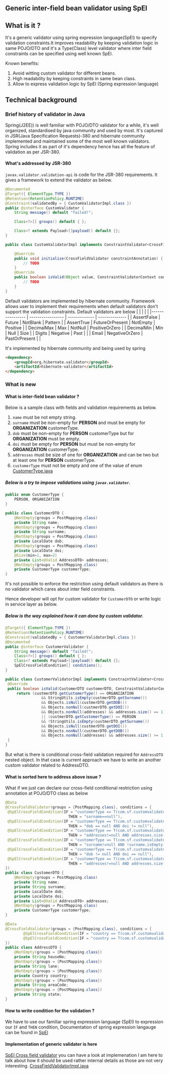 Generic inter-field bean validator using SpEl
---
## What is it ? 
It's a generic validator using spring expression language(SpEl) to specify validation constraints.It improves readability by keeping validation logic in 
same POJO/DTO and it's a Type(Class) level validator where inter field constraints can be specified using well known SpEl. 

Known benefits:
1. Avoid witting custom validator for different beans.
2. High readability by keeping constraints in same bean class.
3. Allow to express validation logic by SpEl (Spring expression language)

## Technical background 
### Brief history of validator in Java
    
Spring(J2EE)) is well familiar with POJO/DTO validator for a while, it's well organized, standardised by java community 
and used by most. It's captured in JSR(Java Specification Requests)-380 and hibernate community implemented and maintained some of the most well known validators. 
Spring includes it as part of it's dependency hence has all the feature of validation as per JSR-380.

#### What's addressed by JSR-380
`javax.validator.validation-api` is code for the JSR-380 requirements. It gives a framework to extend the validator as below.

```java
@Documented
@Target({ ElementType.TYPE })
@Retention(RetentionPolicy.RUNTIME)
@Constraint(validatedBy = { CustomValidatorImpl.class })
public @interface CustomValidator {
    String message() default "failed!";

    Class<?>[] groups() default { };

    Class<? extends Payload>[]payload() default {};
}
```

```java
public class CustomValidatorImpl implements ConstraintValidator<CrossFieldValidator, Object> {

    @Override
    public void initialize(CrossFieldValidator constraintAnnotation) {
        // TODO
    }
    @Override
    public boolean isValid(Object value, ConstraintValidatorContext context) {
        // TODO
    }
}
```
Default validators are implemented by hibernate community. Framework allows user to implement their requirements when default validators don't support the validation constraints.
Default validators are below 
|                 |                   |               |                |
|---------------- | ----------------- | ------------- | -------------- |
| AssertFalse     | Future            | NotBlank      | Pattern        |
| AssertTrue      | FutureOrPresent   | NotEmpty      | Positive       |
| DecimalMax      | Max               | NotNull       | PositiveOrZero |
| DecimalMin      | Min               | Null          | Size           |
| Digits          | Negative          | Past          |                | 
| Email           | NegativeOrZero    | PastOrPresent |                | 

It's implemented by hibernate community and being used by spring

```html
<dependency>
    <groupId>org.hibernate.validator</groupId>
    <artifactId>hibernate-validator</artifactId>
</dependency>
```

### What is new
#### What is inter-field bean validator ? 
Below is a sample class with fields and validation requirements as below.


1. `name` must be not empty string. 
2. `surname` must be non-empty for __PERSON__ and must be empty for __ORGANIZATION__ customerType.
3. `dob` must be non-empty for __PERSON__ customerType but for __ORGANIZATION__ must be empty.
4. `doi` must be empty for __PERSON__ but must be non-empty for __ORGANIZATION__ customerType.
5. `addresses` must be size of one for __ORGANIZATION__ and can be two but at least one for __PERSON__ customerType.
6. `customerType` must not be empty and one of the value of enum 
[CustomerType.java](https://github.com/sainik-developer/SpEl-cross-field-validator/blob/main/src/main/java/com/sf/customvalidator/constant/CustomerType.java)

##### Below is a try to impose validations using `javax.validator`. 
```java
public enum CustomerType {
    PERSON, ORGANIZATION
}
```
```java
public class CustomerDTO {
    @NotEmpty(groups = PostMapping.class)
    private String name;
    @NotEmpty(groups = PostMapping.class)
    private String surname;
    @NotEmpty(groups = PostMapping.class)
    private LocalDate dob;
    @NotEmpty(groups = PostMapping.class)
    private LocalDate doi;
    @Size(min=1, max=2)
    private List<@Valid AddressDTO> addresses;
    @NotEmpty(groups = PostMapping.class)
    private CustomerType customerType;
}
```
It's not possible to enforce the restriction using default validators as there is no validator which cares about inter field constraints.

Hence developer will opt for custom validator for `CustomerDTO` or write logic in service layer as below.
##### Below is the way explained how it can done by custom validator.
```java
@Target({ ElementType.TYPE })
@Retention(RetentionPolicy.RUNTIME)
@Constraint(validatedBy = { CustomerValidatorImpl.class })
@Documented
public @interface CustomerValidator {
    String message() default "failed!";
    Class<?>[] groups() default { };
    Class<? extends Payload>[]payload() default {};
    SpElCrossFieldCondition[] conditions();
}
``` 
```java
public class CustomerValidatorImpl implements ConstraintValidator<CrossFieldValidator, CustomerDTO> {
 @Override
 public boolean isValid(CustomerDTO customerDTO, ConstraintValidatorContext context) {
     return (custmerDTO.getCustomerType() == ORGANIZATION  
                && StringUtils.isEmpty(custmerDTO.getSurname()) 
                && Objects.isNull(custmerDTO.getDOB()) 
                && Objects.nonNull(custmerDTO.getDOI()) 
                && Objects.nonNull(addresses) && addresses.size() == 1)
                || (custmerDTO.getCustomerType() == PERSON 
                && !StringUtils.isEmpty(custmerDTO.getSurname()) 
                && Objects.isNull(custmerDTO.getDOI()) 
                && Objects.nonNull(custmerDTO.getDOB())
                && Objects.nonNull(addresses) && addresses.size() >= 1 && addresses.size() <= 2);
 }
}
``` 

But what is there is conditional cross-field validation required for `AddressDTO` nested object. In that case is current approach we have to write an another custom validator 
related to AddressDTO. 

#### What is sorted here to address above issue ? 
What if we just can declare our cross-field conditional restriction using annotation at POJO/DTO class as below

```java
@Data
@CrossFieldValidator(groups = {PostMapping.class}, conditions = {
 @SpElCrossFieldCondition(IF = "customerType == T(com.sf.customvalidator.example.constant.CustomerType).ORGANIZATION", 
                            THEN = "surname==null"),
 @SpElCrossFieldCondition(IF = "customerType == T(com.sf.customvalidator.example.constant.CustomerType).ORGANIZATION", 
                            THEN = "dob == null AND doi != null"),
 @SpElCrossFieldCondition(IF = "customerType == T(com.sf.customvalidator.example.constant.CustomerType).ORGANIZATION", 
                            THEN = "addresses!=null AND addresses.size() == 1"), 
 @SpElCrossFieldCondition(IF = "customerType == T(com.sf.customvalidator.example.constant.CustomerType).PERSON", 
                            THEN = "surname!=null AND !surname.isEmpty()"),
 @SpElCrossFieldCondition(IF = "customerType == T(com.sf.customvalidator.example.constant.CustomerType).PERSON", 
                            THEN = "dob != null AND doi == null"),
 @SpElCrossFieldCondition(IF = "customerType == T(com.sf.customvalidator.example.constant.CustomerType).PERSON", 
                            THEN = "addresses!=null AND addresses.size() >= 1 AND addresses.size() <= 2")
})
public class CustomerDTO {
    @NotEmpty(groups = PostMapping.class)
    private String name;
    private String surname;
    private LocalDate dob;
    private LocalDate doi;
    private List<@Valid AddressDTO> addresses;
    @NotEmpty(groups = PostMapping.class)
    private CustomerType customerType;
}
```

```java
@Data
@CrossFieldValidator(groups = {PostMapping.class}, conditions = {
        @SpElCrossFieldCondition(IF = "country == T(com.sf.customvalidator.example.constant.Country).US OR country == T(com.sf.customvalidator.example.constant.Country).DE", THEN = "areaCode != null && areaCode.length == 5"),
        @SpElCrossFieldCondition(IF = "country == T(com.sf.customvalidator.example.constant.Country).IND", THEN = "areaCode != null && areaCode.length == 6")
})
public class AddressDTO {
    @NotEmpty(groups = {PostMapping.class})
    private String houseNo;
    @NotEmpty(groups = {PostMapping.class})
    private String lane;
    @NotEmpty(groups = {PostMapping.class})
    private Country country;
    @NotEmpty(groups = {PostMapping.class})
    private String areaCode;
    @NotEmpty(groups = {PostMapping.class})
    private String state;
}
```

#### How to write condition for the validation ? 
We have to use our familiar spring expression language (SpEl) to expression our `IF` and `THEN` condition, Documentation of spring expression langauge can be found in 
[SpEl](https://docs.spring.io/spring-framework/docs/3.0.x/reference/expressions.html) 

#### Implementation of generic validater is here

[SpEl Cross field validator](https://github.com/sainik-developer/SpEl-cross-field-validator)
you can have a look at implemenation I am here to  talk about how it should be used rather internal details as those are not very interesting. 
[CrossFieldValidatorImpl.java](https://github.com/sainik-developer/SpEl-cross-field-validator/blob/main/src/main/java/com/sf/customvalidator/validator/CrossFieldValidatorImpl.java)
    
 